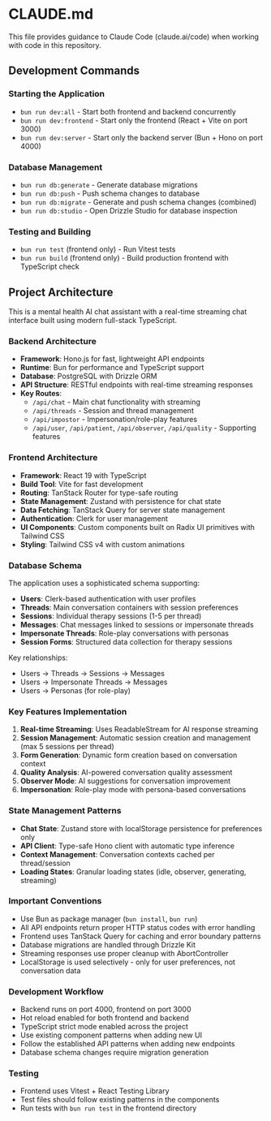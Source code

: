 # CLAUDE.md

This file provides guidance to Claude Code (claude.ai/code) when working with code in this repository.

## Development Commands

### Starting the Application
- `bun run dev:all` - Start both frontend and backend concurrently
- `bun run dev:frontend` - Start only the frontend (React + Vite on port 3000)
- `bun run dev:server` - Start only the backend server (Bun + Hono on port 4000)

### Database Management
- `bun run db:generate` - Generate database migrations
- `bun run db:push` - Push schema changes to database
- `bun run db:migrate` - Generate and push schema changes (combined)
- `bun run db:studio` - Open Drizzle Studio for database inspection

### Testing and Building
- `bun run test` (frontend only) - Run Vitest tests
- `bun run build` (frontend only) - Build production frontend with TypeScript check

## Project Architecture

This is a mental health AI chat assistant with a real-time streaming chat interface built using modern full-stack TypeScript.

### Backend Architecture
- **Framework**: Hono.js for fast, lightweight API endpoints
- **Runtime**: Bun for performance and TypeScript support
- **Database**: PostgreSQL with Drizzle ORM
- **API Structure**: RESTful endpoints with real-time streaming responses
- **Key Routes**: 
  - `/api/chat` - Main chat functionality with streaming
  - `/api/threads` - Session and thread management
  - `/api/impostor` - Impersonation/role-play features
  - `/api/user`, `/api/patient`, `/api/observer`, `/api/quality` - Supporting features

### Frontend Architecture
- **Framework**: React 19 with TypeScript
- **Build Tool**: Vite for fast development
- **Routing**: TanStack Router for type-safe routing
- **State Management**: Zustand with persistence for chat state
- **Data Fetching**: TanStack Query for server state management
- **Authentication**: Clerk for user management
- **UI Components**: Custom components built on Radix UI primitives with Tailwind CSS
- **Styling**: Tailwind CSS v4 with custom animations

### Database Schema
The application uses a sophisticated schema supporting:
- **Users**: Clerk-based authentication with user profiles
- **Threads**: Main conversation containers with session preferences
- **Sessions**: Individual therapy sessions (1-5 per thread)
- **Messages**: Chat messages linked to sessions or impersonate threads
- **Impersonate Threads**: Role-play conversations with personas
- **Session Forms**: Structured data collection for therapy sessions

Key relationships:
- Users → Threads → Sessions → Messages
- Users → Impersonate Threads → Messages
- Users → Personas (for role-play)

### Key Features Implementation
1. **Real-time Streaming**: Uses ReadableStream for AI response streaming
2. **Session Management**: Automatic session creation and management (max 5 sessions per thread)
3. **Form Generation**: Dynamic form creation based on conversation context
4. **Quality Analysis**: AI-powered conversation quality assessment
5. **Observer Mode**: AI suggestions for conversation improvement
6. **Impersonation**: Role-play mode with persona-based conversations

### State Management Patterns
- **Chat State**: Zustand store with localStorage persistence for preferences only
- **API Client**: Type-safe Hono client with automatic type inference
- **Context Management**: Conversation contexts cached per thread/session
- **Loading States**: Granular loading states (idle, observer, generating, streaming)

### Important Conventions
- Use Bun as package manager (`bun install`, `bun run`)
- All API endpoints return proper HTTP status codes with error handling
- Frontend uses TanStack Query for caching and error boundary patterns
- Database migrations are handled through Drizzle Kit
- Streaming responses use proper cleanup with AbortController
- LocalStorage is used selectively - only for user preferences, not conversation data

### Development Workflow
- Backend runs on port 4000, frontend on port 3000
- Hot reload enabled for both frontend and backend
- TypeScript strict mode enabled across the project
- Use existing component patterns when adding new UI
- Follow the established API patterns when adding new endpoints
- Database schema changes require migration generation

### Testing
- Frontend uses Vitest + React Testing Library
- Test files should follow existing patterns in the components
- Run tests with `bun run test` in the frontend directory